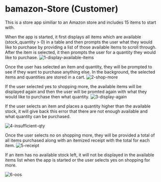 # bamazon-Store (Customer)

This is a store app similiar to an Amazon store and includes 15 items to start with.

When the app is started, it first displays all items which are available (stock_quantity > 0) in a table and then prompts the user what they would like to purchase by providing a list of those available items to scroll through. After the item is selected, it then prompts the user for a quantity they would like to purchase. 
![1-display-available-items](https://user-images.githubusercontent.com/29190130/39024718-f61b1a60-43ff-11e8-8a75-7ee7f6e2efe0.PNG)

Once the user has selected an item and quantity, they will be prompted to see if they want to purchase anything else. In the background, the selected items and quantities are stored in a cart.
![2-shop-more](https://user-images.githubusercontent.com/29190130/39024719-f62edba4-43ff-11e8-8882-3169b760c8b0.PNG)

If the user selected yes to shopping more, the available items will be displayed again and then the user will be promted again with what they would like to purchase then what quantity.
![3-display-again](https://user-images.githubusercontent.com/29190130/39024701-d2d77a1c-43ff-11e8-8b7e-5108e65935ac.PNG)

If the user selects an item and places a quantity higher than the available stock, it will give back this error that there are not enough available and what quantity can be purchased.

![4-insufficient-qty](https://user-images.githubusercontent.com/29190130/39024723-f8d0a52c-43ff-11e8-8b4f-1b26d930a7f8.PNG)

Once the user selects no on shopping more, they will be provided a total of all items purchased along with an itemized receipt with the total for each item.
![5-receipt](https://user-images.githubusercontent.com/29190130/39024724-f8e547b6-43ff-11e8-861c-5e70eade993e.PNG)

If an item has no available stock left, it will not be displayed in the available items list when the app is started or the user selects yes on shopping for more.

![6-oos](https://user-images.githubusercontent.com/29190130/39024725-f8f81c56-43ff-11e8-9362-3c3805255986.PNG)
